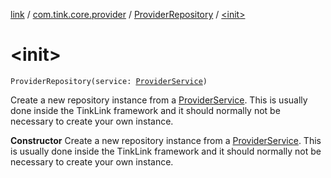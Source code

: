 [link](../../index.md) / [com.tink.core.provider](../index.md) / [ProviderRepository](index.md) / [&lt;init&gt;](./-init-.md)

# &lt;init&gt;

`ProviderRepository(service: `[`ProviderService`](../../com.tink.service.provider/-provider-service/index.md)`)`

Create a new repository instance from a [ProviderService](../../com.tink.service.provider/-provider-service/index.md).
This is usually done inside the TinkLink framework and it should normally not be necessary to create your own instance.

**Constructor**
Create a new repository instance from a [ProviderService](../../com.tink.service.provider/-provider-service/index.md).
This is usually done inside the TinkLink framework and it should normally not be necessary to create your own instance.

